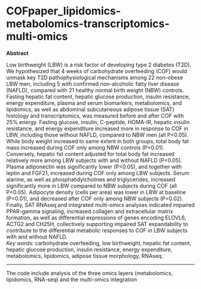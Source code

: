 # COFpaper_lipidomics-metabolomics-transcriptomics-multi-omics
**Abstract**

Low birthweight (LBW) is a risk factor of developing type 2 diabetes (T2D). We hypothesized that 4 weeks of carbohydrate overfeeding (COF) would unmask key T2D pathophysiological mechanisms among 22 non-obese LBW men, including 5 with confirmed non-alcoholic fatty liver disease (NAFLD), compared with 21 healthy normal birth weight (NBW) controls. Fasting hepatic fat content, hepatic glucose production, insulin resistance, energy expenditure, plasma and serum biomarkers, metabolomics, and lipidomics, as well as abdominal subcutaneous adipose tissue (SAT) histology and transcriptomics, was measured before and after COF with 25% energy. Fasting glucose, insulin, C-peptide, HOMA-IR, hepatic insulin resistance, and energy expenditure increased more in response to COF in LBW, including those without NAFLD, compared to NBW men (all P<0.05). While body weight increased to same extent in both groups, total body fat mass increased during COF only among NBW controls (P=0.01). Conversely, hepatic fat content adjusted for total body fat increased relatively more among LBW subjects with and without NAFLD (P<0.05). Plasma adiponectin was significantly lower (P<0.05), and together with leptin and FGF21, increased during COF only among LBW subjects. Serum alanine, as well as phosphatidylcholines and triglycerides, increased significantly more in LBW compared to NBW subjects during COF (all P<0.05). Adipocyte density (cells per area) was lower in LBW at baseline (P<0.01), and decreased after COF only among NBW subjects (P=0.02). Finally, SAT RNAseq and integrated multi-omics analyses indicated impaired PPAR-gamma signaling, increased collagen and extracellular matrix formation, as well as differential expressions of genes encoding ELOVL6, ACTG2 and CH25H, collectively supporting impaired SAT expandability to contribute to the differential metabolic responses to COF in LBW subjects with and without NAFLD.    
*Key words:* carbohydrate overfeeding, low birthweight, hepatic fat content, hepatic glucose production, insulin resistance, energy expenditure, metabolomics, lipidomics, adipose tissue morphology, RNAseq. 

-------------------------------------------------------------------------
The code include analysis of the three omics layers (metabolomics, lipidomics, RNA-seq) and the multi-omics integration
